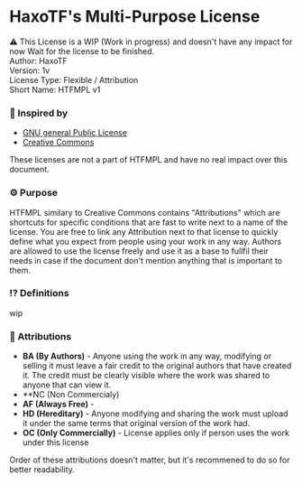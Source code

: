 # HaxoTF's Multi-Purpose License
⚠️ This License is a WIP (Work in progress) and doesn't have any impact for now Wait for the license to be finished. <br>
Author: HaxoTF <br>
Version: 1v <br>
License Type: Flexible / Attribution <br>
Short Name: HTFMPL v1

### 📌 Inspired by
- [GNU general Public License](https://www.gnu.org/licenses/gpl-3.0.en.html)
- [Creative Commons](https://creativecommons.org/)

These licenses are not a part of HTFMPL and have no real impact over this document.

### ⚙️ Purpose
HTFMPL similary to Creative Commons contains "Attributions" which are shortcuts for specific conditions that are fast to write next to a name of the license. You are free to link any Attribution next to that license to quickly define what you expect from people using your work in any way. Authors are allowed to use the license freely and use it as a base to fullfil their needs in case if the document don't mention anything that is important to them.

### ⁉️ Definitions
wip

### 🧩 Attributions
- **BA (By Authors)** - Anyone using the work in any way, modifying or selling it must leave a fair credit to the original authors that have created it. The credit must be clearly visible where the work was shared to anyone that can view it.
- **NC (Non Commercialy)
- **AF (Always Free)** - 
- **HD (Hereditary)** - Anyone modifying and sharing the work must upload it under the same terms that original version of the work had.
- **OC (Only Commercially)** - License applies only if person uses the work under this license

Order of these attributions doesn't matter, but it's recommened to do so for better readability.